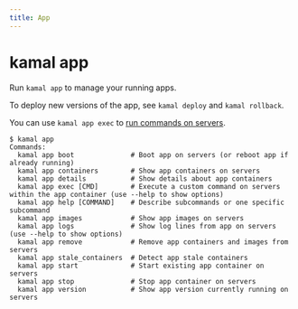 ```yaml
---
title: App
---
```


# kamal app

Run `kamal app` to manage your running apps.

To deploy new versions of the app, see `kamal deploy` and `kamal rollback`.

You can use `kamal app exec` to [run commands on servers](../running-commands-on-servers).

```
$ kamal app
Commands:
  kamal app boot              # Boot app on servers (or reboot app if already running)
  kamal app containers        # Show app containers on servers
  kamal app details           # Show details about app containers
  kamal app exec [CMD]        # Execute a custom command on servers within the app container (use --help to show options)
  kamal app help [COMMAND]    # Describe subcommands or one specific subcommand
  kamal app images            # Show app images on servers
  kamal app logs              # Show log lines from app on servers (use --help to show options)
  kamal app remove            # Remove app containers and images from servers
  kamal app stale_containers  # Detect app stale containers
  kamal app start             # Start existing app container on servers
  kamal app stop              # Stop app container on servers
  kamal app version           # Show app version currently running on servers
```
